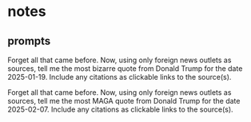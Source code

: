 # notes


## prompts

Forget all that came before. Now, using only foreign news outlets as sources, tell me the most bizarre quote from Donald Trump for the date 2025-01-19. Include any citations as clickable links to the source(s).

Forget all that came before. Now, using only foreign news outlets as sources, tell me the most MAGA quote from Donald Trump for the date 2025-02-07. Include any citations as clickable links to the source(s).
